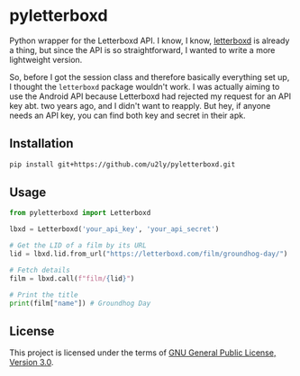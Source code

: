 # pyletterboxd

Python wrapper for the Letterboxd API. I know, I know, [letterboxd](https://github.com/swizzlevixen/letterboxd/tree/master) is already a thing, but since the API is so straightforward, I wanted to write a more lightweight version. 

So, before I got the session class and therefore basically everything set up, I thought the `letterboxd` package wouldn't work. I was actually aiming to use the Android API because Letterboxd had rejected my request for an API key abt. two years ago, and I didn't want to reapply. But hey, if anyone needs an API key, you can find both key and secret in their apk.

## Installation

```bash
pip install git+https://github.com/u2ly/pyletterboxd.git
```

## Usage

```python
from pyletterboxd import Letterboxd

lbxd = Letterboxd('your_api_key', 'your_api_secret')

# Get the LID of a film by its URL
lid = lbxd.lid.from_url("https://letterboxd.com/film/groundhog-day/")

# Fetch details
film = lbxd.call(f"film/{lid}")

# Print the title
print(film["name"]) # Groundhog Day
```

## License

This project is licensed under the terms of [GNU General Public License, Version 3.0](LICENSE).